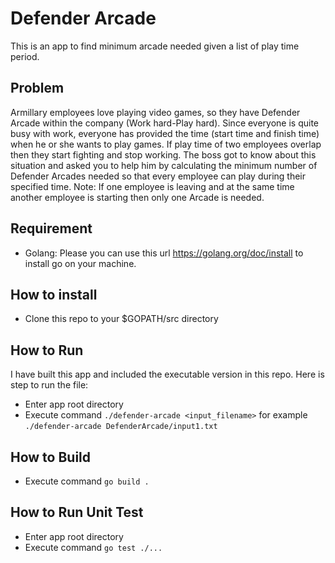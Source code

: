 # Defender Arcade
This is an app to find minimum arcade needed given a list of play time period.
## Problem
Armillary employees love playing video games, so they have Defender Arcade within the company (Work hard-Play hard). Since everyone is quite busy with work, everyone has provided the time (start time and finish time) when he or she wants to play games. If play time of two employees overlap then they start fighting and stop working. The boss got to know about this situation and asked you to help him by calculating the minimum number of Defender Arcades needed so that every employee can play during their specified time. 
Note: If one employee is leaving and at the same time another employee is starting then only one Arcade is needed.

## Requirement
- Golang: Please you can use this url https://golang.org/doc/install to install go on your machine.

## How to install
- Clone this repo to your $GOPATH/src directory

## How to Run
I have built this app and included the executable version in this repo. Here is step to run the file:
- Enter app root directory
- Execute command `./defender-arcade <input_filename>` for example `./defender-arcade DefenderArcade/input1.txt`

## How to Build
- Execute command `go build .`

## How to Run Unit Test
- Enter app root directory
- Execute command `go test ./...`

